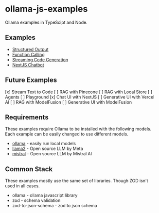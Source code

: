 # ollama-js-examples

Ollama examples in TypeScipt and Node.

## Examples

- [Structured Output](./ollama-structured-data/)
- [Function Calling](./ollama-functions/)
- [Streaming Code Generation](./ollama-streaming-code-gen/)
- [NextJS Chatbot](./ollama-nextjs-chatbot/)

## Future Examples

[x] Stream Text to Code
[ ] RAG with Pinecone
[ ] RAG with Local Store
[ ] Agents
[ ] Playground
[x] Chat UI with NextJS
[ ] Generative UI with Vercel AI
[ ] RAG with ModelFusion
[ ] Generative UI with ModelFusion

## Requirements

These examples require Ollama to be installed with the following models. Each example can be easily changed to use different models.

- [ollama](https://ollama.com) - easily run local models
- [llama2](https://ollama.com/library/llama2) - Open source LLM by Meta
- [mistral](https://ollama.com/library/mistral) - Open source LLM by Mistral AI

## Common Stack

These examples mostly use the same set of libraries. Though ZOD isn't used in all cases.

- ollama - ollama javascript library
- zod - schema validation
- zod-to-json-schema - zod to json schema
